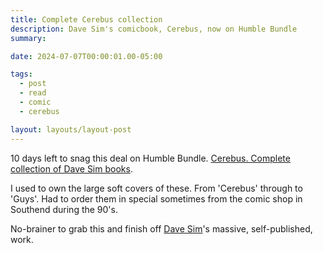 ```yaml
---
title: Complete Cerebus collection
description: Dave Sim's comicbook, Cerebus, now on Humble Bundle
summary:

date: 2024-07-07T00:00:01.00-05:00

tags:
  - post
  - read
  - comic
  - cerebus

layout: layouts/layout-post
---
```

10 days left to snag this deal on Humble Bundle. <a href="https://www.humblebundle.com/books/cerebus-dave-sim-books" title="">Cerebus. Complete collection of Dave Sim books</a>.

I used to own the large soft covers of these. From 'Cerebus' through to 'Guys'. Had to order them in special sometimes from the comic shop in Southend during the 90's.

No-brainer to grab this and finish off <a href="https://en.wikipedia.org/wiki/Dave_Sim" title="Wikipedia entry">Dave Sim</a>'s massive, self-published, work.



